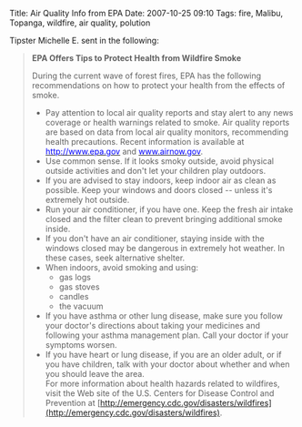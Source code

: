 Title: Air Quality Info from EPA
Date: 2007-10-25 09:10
Tags: fire, Malibu, Topanga, wildfire, air quality, polution

Tipster Michelle E. sent in the following:

> **EPA Offers Tips to Protect Health from Wildfire Smoke**
>
> During the current wave of forest fires, EPA has the following
> recommendations on how to protect your health from the effects of
> smoke.
>
> -   Pay attention to local air quality reports and stay alert to any
>     news coverage or health warnings related to smoke. Air quality
>     reports are based on data from local air quality monitors,
>     recommending health precautions. Recent information is available
>     at
>     [<u><font color="#0000ff">http://www.epa.gov</font></u>](http://www.epa.gov/)
>     and
>     [<u><font color="#0000ff">www.airnow.gov</font></u>](http://www.airnow.gov/).
> -   Use common sense. If it looks smoky outside, avoid physical
>     outside activities and don't let your children play outdoors.
> -   If you are advised to stay indoors, keep indoor air as clean as
>     possible. Keep your windows and doors closed -- unless it's
>     extremely hot outside.
> -   Run your air conditioner, if you have one. Keep the fresh air
>     intake closed and the filter clean to prevent bringing additional
>     smoke inside.
> -   If you don't have an air conditioner, staying inside with the
>     windows closed may be dangerous in extremely hot weather. In these
>     cases, seek alternative shelter.
> -   When indoors, avoid smoking and using:
>     -   gas logs
>     -   gas stoves
>     -   candles
>     -   the vacuum
> -   If you have asthma or other lung disease, make sure you follow
>     your doctor's directions about taking your medicines and following
>     your asthma management plan. Call your doctor if your symptoms
>     worsen.
> -   If you have heart or lung disease, if you are an older adult, or
>     if you have children, talk with your doctor about whether and when
>     you should leave the area.  
>      For more information about health hazards related to wildfires,
>     visit the Web site of the U.S. Centers for Disease Control and
>     Prevention at
>     [http://emergency.cdc.gov/disasters/wildfires](http://emergency.cdc.gov/disasters/wildfires).